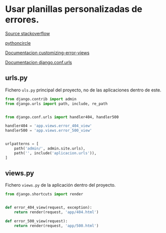 # Usar planillas personalizadas de errores.

[Source stackoverflow](https://stackoverflow.com/a/64527996/17234863)

[pythoncircle](https://pythoncircle.com/post/564/displaying-custom-404-error-page-not-found-page-in-django-20/)

[Documentacion customizing-error-views](https://docs.djangoproject.com/en/4.0/topics/http/views/#customizing-error-views)

[Documentacion django.conf.urls](https://docs.djangoproject.com/en/4.0/ref/urls/#django.conf.urls.handler404)


## urls.py

Fichero `uls.py` principal del proyecto, no de las aplicaciones dentro de este.

```python
from django.contrib import admin
from django.urls import path, include, re_path


from django.conf.urls import handler404, handler500

handler404 = 'app.views.error_404_view'
handler500 = 'app.views.error_500_view'


urlpatterns = [
    path('admin/', admin.site.urls),
    path('', include('aplicacion.urls')),
]
```

## views.py

Fichero `views.py` de la aplicación dentro del proyecto.

```python
from django.shortcuts import render


def error_404_view(request, exception):
    return render(request, 'app/404.html')

def error_500_view(request):
    return render(request, 'app/500.html')
```
